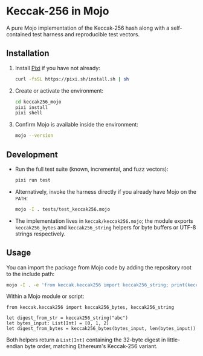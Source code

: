 # Keccak-256 in Mojo

A pure Mojo implementation of the Keccak-256 hash along with a self-contained
test harness and reproducible test vectors.

## Installation

1. Install [Pixi](https://pixi.sh/latest/) if you have not already:
   ```bash
   curl -fsSL https://pixi.sh/install.sh | sh
   ```
2. Create or activate the environment:
   ```bash
   cd keccak256_mojo
   pixi install
   pixi shell
   ```
3. Confirm Mojo is available inside the environment:
   ```bash
   mojo --version
   ```

## Development

* Run the full test suite (known, incremental, and fuzz vectors):
  ```bash
  pixi run test
  ```
* Alternatively, invoke the harness directly if you already have Mojo on the
  `PATH`:
  ```bash
  mojo -I . tests/test_keccak256.mojo
  ```
* The implementation lives in `keccak/keccak256.mojo`; the module exports
  `keccak256_bytes` and `keccak256_string` helpers for byte buffers or UTF-8
  strings respectively.

## Usage

You can import the package from Mojo code by adding the repository root to the
include path:

```bash
mojo -I . -e 'from keccak.keccak256 import keccak256_string; print(keccak256_string("abc"))'
```

Within a Mojo module or script:

```mojo
from keccak.keccak256 import keccak256_bytes, keccak256_string

let digest_from_str = keccak256_string("abc")
let bytes_input: List[Int] = [0, 1, 2]
let digest_from_bytes = keccak256_bytes(bytes_input, len(bytes_input))
```

Both helpers return a `List[Int]` containing the 32-byte digest in little-endian
byte order, matching Ethereum's Keccak-256 variant.
